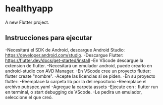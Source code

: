 # healthyapp

A new Flutter project.

## Instrucciones para ejecutar

-Necesitará el SDK de Android, descargue Android Studio: https://developer.android.com/studio.
-Descargue Flutter: https://flutter.dev/docs/get-started/install
-En VScode descargue la extension de flutter.
-Necesitará un emulador android, puede crearlo en android-studio con AVD Manager.
-En VScode cree un proyecto flutter: flutter create "nombre".
-Acepte las licencias si se piden.
-En su proyecto flutter:
    -Reemplace la carpeta lib por la del repositorio
    -Reemplace el archivo pubspec.yaml
    -Agregue la carpeta assets
-Ejecute con : flutter run en terminal, o start debugging de VScode.
-Le pedira un emulador, seleccione el que creó.